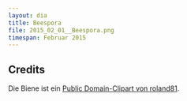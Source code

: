 ```yaml
---
layout: dia
title: Beespora
file: 2015_02_01__Beespora.png
timespan: Februar 2015
---
```


## Credits

Die Biene ist ein [Public Domain-Clipart von roland81](https://openclipart.org/detail/69817/cartoon-bee-by-roland81).
